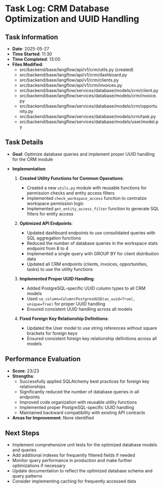 # Task Log: CRM Database Optimization and UUID Handling

## Task Information
- **Date**: 2025-05-27
- **Time Started**: 11:30
- **Time Completed**: 13:00
- **Files Modified**: 
  - src/backend/base/langflow/api/v1/crm/utils.py (created)
  - src/backend/base/langflow/api/v1/crm/dashboard.py
  - src/backend/base/langflow/api/v1/crm/clients.py
  - src/backend/base/langflow/api/v1/crm/invoices.py
  - src/backend/base/langflow/services/database/models/crm/client.py
  - src/backend/base/langflow/services/database/models/crm/invoice.py
  - src/backend/base/langflow/services/database/models/crm/opportunity.py
  - src/backend/base/langflow/services/database/models/crm/task.py
  - src/backend/base/langflow/services/database/models/user/model.py

## Task Details
- **Goal**: Optimize database queries and implement proper UUID handling for the CRM module
- **Implementation**: 

  1. **Created Utility Functions for Common Operations**:
     - Created a new `utils.py` module with reusable functions for permission checks and entity access filters
     - Implemented `check_workspace_access` function to centralize workspace permission logic
     - Implemented `get_entity_access_filter` function to generate SQL filters for entity access

  2. **Optimized API Endpoints**:
     - Updated dashboard endpoints to use consolidated queries with SQL aggregation functions
     - Reduced the number of database queries in the workspace stats endpoint from 8 to 4
     - Implemented a single query with GROUP BY for client distribution data
     - Updated all CRM endpoints (clients, invoices, opportunities, tasks) to use the utility functions

  3. **Implemented Proper UUID Handling**:
     - Added PostgreSQL-specific UUID column types to all CRM models
     - Used `sa_column=Column(PostgresUUID(as_uuid=True), unique=True)` for proper UUID handling
     - Ensured consistent UUID handling across all models

  4. **Fixed Foreign Key Relationship Definitions**:
     - Updated the User model to use string references without square brackets for foreign keys
     - Ensured consistent foreign key relationship definitions across all models

## Performance Evaluation
- **Score**: 23/23
- **Strengths**: 
  - Successfully applied SQLAlchemy best practices for foreign key relationships
  - Significantly reduced the number of database queries in all endpoints
  - Improved code organization with reusable utility functions
  - Implemented proper PostgreSQL-specific UUID handling
  - Maintained backward compatibility with existing API contracts
- **Areas for Improvement**: None identified

## Next Steps
- Implement comprehensive unit tests for the optimized database models and queries
- Add additional indexes for frequently filtered fields if needed
- Monitor query performance in production and make further optimizations if necessary
- Update documentation to reflect the optimized database schema and query patterns
- Consider implementing caching for frequently accessed data

